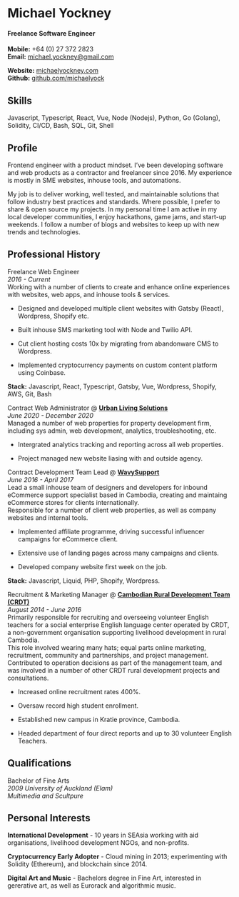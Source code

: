 # Michael Yockney

#### Freelance Software Engineer

**Mobile:** +64 (0) 27 372 2823<br>
**Email:** michael.yockney@gmail.com<br>

**Website:** [michaelyockney.com](https://michaelyockney.com)<br>
**Github:** [github.com/michaelyock](https://github.com/michaelyock)<br>

## Skills
Javascript, Typescript, React, Vue, Node (Nodejs), Python, Go (Golang), Solidity, CI/CD, Bash, SQL, Git, Shell<br>


## Profile

Frontend engineer with a product mindset. I’ve been developing software and web products as a contractor and freelancer since 2016. My experience is mostly in SME websites, inhouse tools, and automations.<br>

My job is to deliver working, well tested, and maintainable solutions that follow industry best practices and standards. Where possible, I prefer to share & open source my projects. In my personal time I am active in my local developer communities, I enjoy hackathons, game jams, and start-up weekends. I follow a number of blogs and websites to keep up with new trends and technologies.<br>


## Professional History

Freelance Web Engineer<br>
*2016 - Current*<br>
Working with a number of clients to create and enhance online experiences with websites, web apps, and inhouse tools & services.<br>

- Designed and developed multiple client websites with Gatsby (React), Wordpress, Shopify etc.<br>

- Built inhouse SMS marketing tool with Node and Twilio API.<br>

- Cut client hosting costs 10x by migrating from abandonware CMS to Wordpress.<br>

- Implemented cryptocurrency payments on custom content platform using Coinbase.<br>

**Stack:** Javascript, React, Typescript, Gatsby, Vue, Wordpress, Shopify, AWS, Git, Bash<br>


Contract Web Administrator @ **[Urban Living Solutions](https://www.urbanlivingsolutions.com/)**<br>
*June 2020 - December 2020*<br>
Managed a number of web properties for property development firm, including sys admin, web development, analytics, troubleshooting, etc.<br>

- Intergrated analytics tracking and reporting across all web properties.<br>

- Project managed new website liasing with and outside agency.<br>


Contract Development Team Lead @ **[WavySupport](https://web.archive.org/web/20180810020109/http://wavysupport.com/)**<br>
*June 2016 - April 2017*<br>
Lead a small inhouse team of designers and developers for inbound eCommerce support specialist based in Cambodia, creating and maintaing eCommerce stores for clients internationally.<br>
Responsible for a number of client web properties, as well as company websites and internal tools.<br>

- Implemented affiliate programme, driving successful influencer campaigns for eCommerce client.<br>

- Extensive use of landing pages across many campaigns and clients.<br>

- Developed company website first week on the job.<br> 

**Stack:** Javascript, Liquid, PHP, Shopify, Wordpress.<br>


Recruitment & Marketing Manager @ **[Cambodian Rural Development Team (CRDT)](http://www.crdt.org.kh)**<br>
*August 2014 - June 2016*<br>
Primarily responsible for recruiting and overseeing volunteer English teachers for a social enterprise English language center operated by CRDT, a non-government organisation supporting livelihood development in rural Cambodia.<br> 
This role involved wearing many hats; equal parts online marketing, recruitment, community and partnerships, and project management.<br>
Contributed to operation decisions as part of the management team, and was involved in a number of other CRDT rural development projects and consultations.<br>

- Increased online recruitment rates 400%.<br>

- Oversaw record high student enrollment.<br>

- Established new campus in Kratie province, Cambodia.<br>

- Headed department of four direct reports and up to 30 volunteer English Teachers.<br>


## Qualifications

Bachelor of Fine Arts<br>
*2009 University of Auckland (Elam)*<br>
*Multimedia and Scultpure*<br>


## Personal Interests

**International Development** - 10 years in SEAsia working with aid organisations, livelihood development NGOs, and non-profits.<br>

**Cryptocurrency Early Adopter** - Cloud mining in 2013; experimenting with Solidity (Ethereum), and blockchain since 2014.<br>

**Digital Art and Music** - Bachelors degree in Fine Art, interested in gererative art, as well as Eurorack and algorithmic music.<br>
